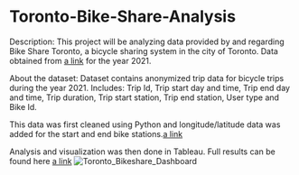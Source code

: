 # Toronto-Bike-Share-Analysis

Description: This project will be analyzing data provided by and regarding Bike Share Toronto, a bicycle sharing system in the city of Toronto. Data obtained from [a link](https://open.toronto.ca/dataset/bike-share-toronto-ridership-data/) for the year 2021.

About the dataset: Dataset contains anonymized trip data for bicycle trips during the year 2021. Includes: Trip Id, Trip start day and time, Trip end day and time, Trip duration, Trip start station, Trip end station, User type and Bike Id.

This data was first cleaned using Python and longitude/latitude data was added for the start and end bike stations.[a link](https://github.com/seifsami/Toronto-Bike-Share-Analysis/blob/main/Bike%20Share%20Analysis%20Full%20Process.ipynb)

Analysis and visualization was then done in Tableau. Full results can be found here [a link](https://public.tableau.com/views/AnalysisofTorontoBikeshareInfo/Dashboard1?:language=en-US&:display_count=n&:origin=viz_share_link)
![Toronto_Bikeshare_Dashboard](https://user-images.githubusercontent.com/97905607/189567108-14cff36f-a5b8-4412-a13c-8dca5d5327b2.png)
